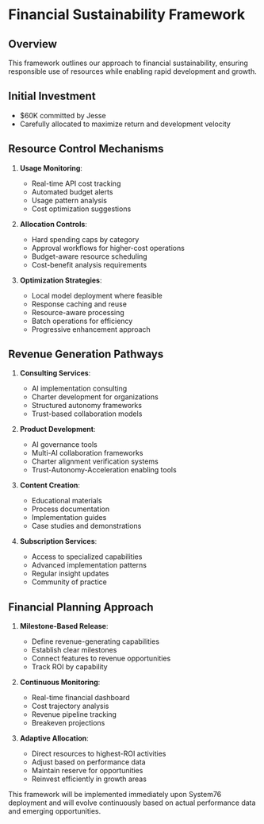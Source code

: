 # Financial Sustainability Framework

## Overview
This framework outlines our approach to financial sustainability, ensuring responsible use of resources while enabling rapid development and growth.

## Initial Investment
- $60K committed by Jesse
- Carefully allocated to maximize return and development velocity

## Resource Control Mechanisms
1. **Usage Monitoring**:
   - Real-time API cost tracking
   - Automated budget alerts
   - Usage pattern analysis
   - Cost optimization suggestions

2. **Allocation Controls**:
   - Hard spending caps by category
   - Approval workflows for higher-cost operations
   - Budget-aware resource scheduling
   - Cost-benefit analysis requirements

3. **Optimization Strategies**:
   - Local model deployment where feasible
   - Response caching and reuse
   - Resource-aware processing
   - Batch operations for efficiency
   - Progressive enhancement approach

## Revenue Generation Pathways
1. **Consulting Services**:
   - AI implementation consulting
   - Charter development for organizations
   - Structured autonomy frameworks
   - Trust-based collaboration models

2. **Product Development**:
   - AI governance tools
   - Multi-AI collaboration frameworks
   - Charter alignment verification systems
   - Trust-Autonomy-Acceleration enabling tools

3. **Content Creation**:
   - Educational materials
   - Process documentation
   - Implementation guides
   - Case studies and demonstrations

4. **Subscription Services**:
   - Access to specialized capabilities
   - Advanced implementation patterns
   - Regular insight updates
   - Community of practice

## Financial Planning Approach
1. **Milestone-Based Release**:
   - Define revenue-generating capabilities
   - Establish clear milestones
   - Connect features to revenue opportunities
   - Track ROI by capability

2. **Continuous Monitoring**:
   - Real-time financial dashboard
   - Cost trajectory analysis
   - Revenue pipeline tracking
   - Breakeven projections

3. **Adaptive Allocation**:
   - Direct resources to highest-ROI activities
   - Adjust based on performance data
   - Maintain reserve for opportunities
   - Reinvest efficiently in growth areas

This framework will be implemented immediately upon System76 deployment and will evolve continuously based on actual performance data and emerging opportunities.
